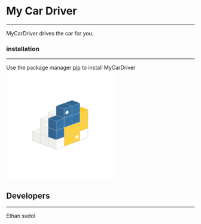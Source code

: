 # My Car Driver
---------------
MyCarDriver drives the car for you.

### installation
----------------
Use the package manager [pip](https://pypi.org/project/pip/) to install MyCarDriver
![Alt text](https://raw.githubusercontent.com/github/explore/666de02829613e0244e9441b114edb85781e972c/topics/pip/pip.png)

## Developers
------------
Ethan sudol
